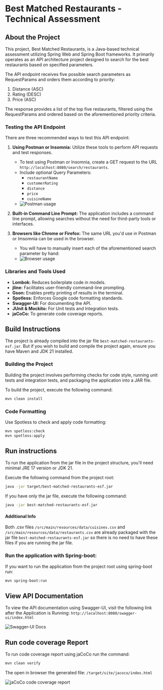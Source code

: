 # Best Matched Restaurants - Technical Assessment

## About the Project
This project, Best Matched Restaurants, is a Java-based technical assessment utilizing Spring Web and Spring Boot frameworks. It primarily operates as an API architecture project designed to search for the best restaurants based on specified parameters.

The API endpoint receives five possible search parameters as RequestParams and orders them according to priority:
1. Distance (ASC)
2. Rating (DESC)
3. Price (ASC)

The response provides a list of the top five restaurants, filtered using the RequestParams and ordered based on the aforementioned priority criteria.

### Testing the API Endpoint
There are three recommended ways to test this API endpoint:
1. **Using Postman or Insomnia:** Utilize these tools to perform API requests and test responses.
   - To test using Postman or Insomnia, create a GET request to the URL `http://localhost:8080/search/restaurants`.
   - Include optional Query Parameters:
     - `restaurantName`
     - `customerRating`
     - `distance`
     - `price`
     - `cuisineName`
   - ![Postman usage](https://i.ibb.co/KW8tC3y/using-postman.jpg "Postman usage")

2. **Built-in Command Line Prompt:** The application includes a command line prompt, allowing searches without the need for third-party tools or interfaces.
3. **Browsers like Chrome or Firefox:** The same URL you'd use in Postman or Imsomnia can be used in the browser.
    - You will have to manually insert each of the aforementioned search parameter by hand:
    - ![Browser usage](https://i.ibb.co/CwbxpR4/using-browser.jpg "Browser usage")

### Libraries and Tools Used
- **Lombok:** Reduces boilerplate code in models.
- **jline:** Facilitates user-friendly command-line prompting.
- **Gson:** Enables pretty printing of results in the terminal.
- **Spotless:** Enforces Google code formatting standards.
- **Swagger-UI:** For documenting the API.
- **JUnit & Mockito:** For Unit tests and Integration tests.
- **jaCoCo:** To generate code coverage reports.

## Build Instructions
The project is already compiled into the jar file `best-matched-restaurants-esf.jar`. But if you wish to build and compile the project again, ensure you have Maven and JDK 21 installed.

### Building the Project
Building the project involves performing checks for code style, running unit tests and integration tests, and packaging the application into a JAR file.

To build the project, execute the following command:
```bash
mvn clean install
```


### Code Formatting
Use Spotless to check and apply code formatting:
```bash
mvn spotless:check
mvn spotless:apply
```

## Run instructions
To run the application from the jar file in the project structure, you'll need minimal JRE 17 version or JDK 21.

Execute the following command from the project root:
```bash
java -jar target/best-matched-restaurants-esf.jar
```
If you have only the jar file, execute the following command:
```bash
java -jar best-matched-restaurants-esf.jar
```
#### Additional Info
Both .csv files `/src/main/resources/data/cuisines.csv` and `/src/main/resources/data/restaurants.csv` are already packaged with the jar file `best-matched-restaurants-esf.jar` so there is no need to have these files if you are running the jar file.

### Run the application with Spring-boot:
If you want to run the application from the project root using spring-boot run:
```bash
mvn spring-boot:run
```

## View API Documentation
To view the API documentation using Swagger-UI, visit the following link after the Application is Running:
`http://localhost:8080/swagger-ui/index.html`

![Swagger-UI Docs](https://i.ibb.co/sHq53jV/swagger-docs.jpg "Swagger-UI Docs")

## Run code coverage Report
To run code coverage report using jaCoCo run the command:
```bash
mvn clean verify
```
The open in browser the generated file: `/target/site/jacoco/index.html`

![jaCoCo code coverage report](https://i.ibb.co/4gBWcY9/jacoco-coverage.jpg "jaCoCo code coverage report")